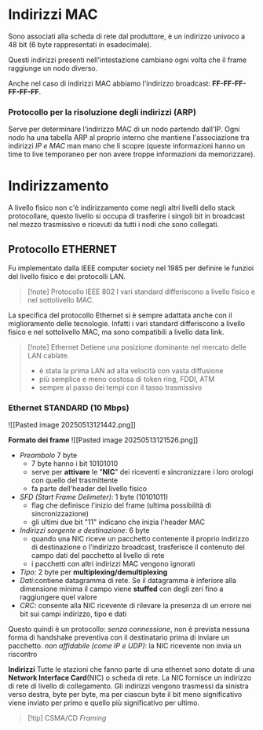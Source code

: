 # Indirizzi MAC
Sono associati alla scheda di rete dal produttore, è un indirizzo univoco a 48 bit (6 byte rappresentati in esadecimale).

Questi indirizzi presenti nell'intestazione cambiano ogni volta che il frame raggiunge un nodo diverso.

Anche nel caso di indirizzi MAC abbiamo l'indirizzo broadcast: **FF-FF-FF-FF-FF-FF**.
### Protocollo per la risoluzione degli indirizzi (ARP)

Serve per determinare l'indirizzo MAC di un nodo partendo dall'IP. 
Ogni nodo ha una tabella ARP al proprio interno che mantiene l'associazione tra indirizzi *IP e MAC* man mano che li scopre (queste informazioni hanno un time to live temporaneo per non avere troppe informazioni da memorizzare).

# Indirizzamento

A livello fisico non c'è indirizzamento come negli altri livelli dello stack protocollare, questo livello si occupa di trasferire i singoli bit in broadcast nel mezzo trasmissivo e ricevuti da tutti i nodi che sono collegati.

## Protocollo ETHERNET
Fu implementato dalla IEEE computer society nel 1985 per definire le funzioi del livello fisico e dei protocolli LAN.

>[!note] Protocollo IEEE 802
>I vari standard differiscono a livello fisico e nel sottolivello MAC.

La specifica del protocollo Ethernet si è sempre adattata anche con il miglioramento delle tecnologie. Infatti i vari standard differiscono a livello fisico e nel sottolivello MAC, ma sono compatibili a livello data link.

>[!note] Ethernet
>Detiene una posizione dominante nel mercato delle LAN cablate.
>- è stata la prima LAN ad alta velocità con vasta diffusione
>- più semplice e meno costosa di token ring, FDDI, ATM
>- sempre al passo dei tempi con il tasso trasmissivo

### Ethernet STANDARD (10 Mbps)
![[Pasted image 20250513121442.png]]

**Formato dei frame**
![[Pasted image 20250513121526.png]]
- *Preambolo* 7 byte
	- 7 byte hanno i bit 10101010
	- serve per **attivare** le "**NIC**" dei riceventi e sincronizzare i loro orologi con quello del trasmittente
	- fa parte dell'header del livello fisico
- *SFD (Start Frame Delimeter)*: 1 byte (10101011)
	- flag che definisce l'inizio del frame (ultima possibilità di sincronizzazione)
	- gli ultimi due bit "11" indicano che inizia l'header MAC
- *Indirizzi sorgente e destinazione*: 6 byte
	- quando una NIC riceve un pacchetto contenente il proprio indirizzo di destinazione o l'indirizzo broadcast, trasferisce il contenuto del campo dati del pacchetto al livello di rete
	- i pacchetti con altri indirizzi MAC vengono ignorati
- *Tipo*: 2 byte per **multiplexing/demultiplexing** 
- *Dati*:contiene datagramma di rete. Se il datagramma è inferiore alla dimensione minima il campo viene **stuffed** con degli zeri fino a raggiungere quel valore
- *CRC*: consente alla NIC ricevente di rilevare la presenza di un errore nei bit sui campi indirizzo, tipo e dati

Questo quindi è un protocollo:
*senza connessione*, non è prevista nessuna forma di handshake preventiva con il destinatario prima di inviare un pacchetto.
*non affidabile (come IP e UDP)*: la NIC ricevente non invia un riscontro

**Indirizzi**
Tutte le stazioni che fanno parte di una ethernet sono dotate di una **Network Interface Card**(NIC) o scheda di rete.
La NIC fornisce un indirizzo di rete di livello di collegamento. Gli indirizzi vengono trasmessi da sinistra verso destra, byte per byte, ma per ciascun byte il bit meno significativo viene inviato per primo e quello più significativo per ultimo.

>[!tip] CSMA/CD
>*Framing*